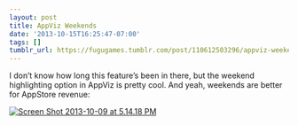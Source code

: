 ```yaml
---
layout: post
title: AppViz Weekends
date: '2013-10-15T16:25:47-07:00'
tags: []
tumblr_url: https://fugugames.tumblr.com/post/110612503296/appviz-weekends
---
```

I don’t know how long this feature’s been in there, but the weekend highlighting option in AppViz is pretty cool. And yeah, weekends are better for AppStore revenue:

[![Screen Shot 2013-10-09 at 5.14.18 PM](http://itshardtofondlepenguins.com/wp-content/uploads/2013/10/Screen-Shot-2013-10-09-at-5.14.18-PM.png)](http://itshardtofondlepenguins.com/wp-content/uploads/2013/10/Screen-Shot-2013-10-09-at-5.14.18-PM.png)

